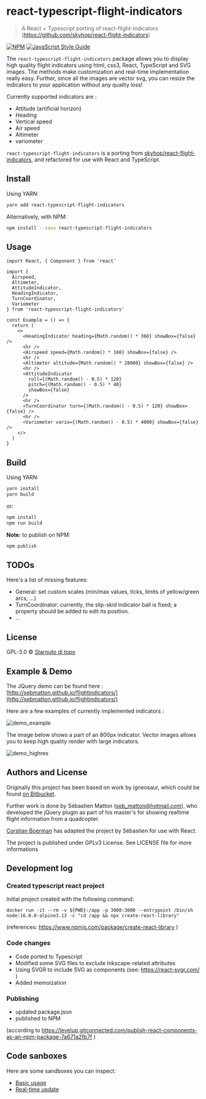 # react-typescript-flight-indicators

> A React + Typescript porting of react-flight-indicators (https://github.com/skyhop/react-flight-indicators)

[![NPM](https://img.shields.io/npm/v/react-typescript-flight-indicators.svg)](https://www.npmjs.com/package/react-typescript-flight-indicators) [![JavaScript Style Guide](https://img.shields.io/badge/code_style-standard-brightgreen.svg)](https://standardjs.com)

The `react-typescript-flight-indicators` package allows you to display high quality flight indicators using html, css3, React, TypeScript and SVG images.
The methods make customization and real-time implementation really easy.
Further, since all the images are vector svg, you can resize the indicators to your application without any quality loss!

Currently supported indicators are :

- Attitude (artificial horizon)
- Heading
- Vertical speed
- Air speed
- Altimeter
- variometer

`react-typescript-flight-indicators` is a porting from [skyhop/react-flight-indicators](https://github.com/skyhop/react-flight-indicators), and refactored for use with React and TypeScript.

## Install

Using YARN:

```bash
yarn add react-typescript-flight-indicators
```

Alternatively, with NPM:

```bash
npm install --save react-typescript-flight-indicators
```

## Usage

```tsx
import React, { Component } from 'react'

import {
  Airspeed,
  Altimeter,
  AttitudeIndicator,
  HeadingIndicator,
  TurnCoordinator,
  Variometer
} from 'react-typescript-flight-indicators'

const Example = () => {
  return (
    <>
      <HeadingIndicator heading={Math.random() * 360} showBox={false} />
      <hr />
      <Airspeed speed={Math.random() * 160} showBox={false} />
      <hr />
      <Altimeter altitude={Math.random() * 28000} showBox={false} />
      <hr />
      <AttitudeIndicator
        roll={(Math.random() - 0.5) * 120}
        pitch={(Math.random() - 0.5) * 40}
        showBox={false}
      />
      <hr />
      <TurnCoordinator turn={(Math.random() - 0.5) * 120} showBox={false} />
      <hr />
      <Variometer vario={(Math.random() - 0.5) * 4000} showBox={false} />
    </>
  )
}
```

## Build

Using YARN:

```bash
yarn install
yarn build
```

or:

```bash
npm install
npm run build
```

**Note:** to publish on NPM:

```bash
npm publish
```

## TODOs

Here's a list of missing features:

- General: set custom scales (min/max values, ticks, limits of yellow/green arcs, ...)
- TurnCoordinator: currently, the slip-skid indicator ball is fixed; a property should be added to edit its position.
- ...

## License

GPL-3.0 © [Starnuto di topo](https://github.com/starnutoditopo)

## Example & Demo

The JQuery demo can be found here : [http://sebmatton.github.io/flightindicators/](http://sebmatton.github.io/flightindicators/)

Here are a few examples of currently implemented indicators :

![demo_example](documentation/example.png 'Indicator examples')

The image below shows a part of an 800px indicator. Vector images allows you to keep high quality render with large indicators.

![demo_highres](documentation/example_highres.png 'High resolution indicator')

## Authors and License

Originally this project has been based on work by igneosaur, which could be found [on Bitbucket](https://bitbucket.org/igneosaur/attitude-indicator).

Further work is done by Sébastien Matton (seb_matton@hotmail.com), who developed the jQuery plugin as part of his master's for showing realtime flight information from a quadcopter.

[Corstian Boerman](https://corstianboerman.com) has adapted the project by Sébastien for use with React.

The project is published under GPLv3 License. See LICENSE file for more informations

## Development log

### Created typescript react project

Initial project created with the following command:

    docker run -it --rm -v ${PWD}:/app -p 3000:3000 --entrypoint /bin/sh node:16.0.0-alpine3.13 -c "cd /app && npx create-react-library"

(references: https://www.npmjs.com/package/create-react-library )

### Code changes

- Code ported to Typescript
- Modified some SVG files to exclude Inkscape-related attributes
- Using SVGR to include SVG as components (see: https://react-svgr.com/ )
- Added memoization

### Publishing

- updated package.json
- published to NPM

(according to https://levelup.gitconnected.com/publish-react-components-as-an-npm-package-7a671a2fb7f )

## Code sanboxes

Here are some sandboxes you can inspect:

- [Basic usage](https://codesandbox.io/s/8yq47)
- [Real-time update](https://codesandbox.io/s/7wwfs)
